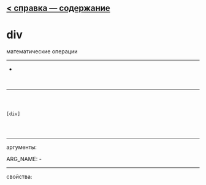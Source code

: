[< справка — содержание](index.html)
---

# div


математические операции

---

-
<br>


---


```



[div]


            
```

---
аргументы:

ARG_NAME: -<br>

---
свойства:


